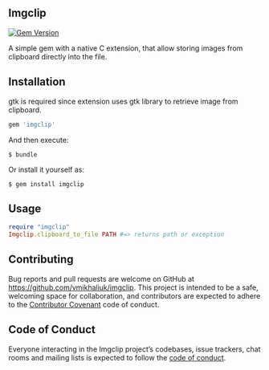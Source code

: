 ## Imgclip

[![Gem Version](https://badge.fury.io/rb/imgclip.svg)](https://badge.fury.io/rb/imgclip)

A simple gem with a native C extension, that allow storing images from clipboard directly into the file.

## Installation

gtk is required since extension uses gtk library to retrieve image from clipboard.

```ruby
gem 'imgclip'
```

And then execute:

    $ bundle

Or install it yourself as:

    $ gem install imgclip

## Usage

``` ruby
require "imgclip"
Imgclip.clipboard_to_file PATH #=> returns path or exception
```

## Contributing

Bug reports and pull requests are welcome on GitHub at https://github.com/vmikhaliuk/imgclip. This project is intended to be a safe, welcoming space for collaboration, and contributors are expected to adhere to the [Contributor Covenant](http://contributor-covenant.org) code of conduct.

## Code of Conduct

Everyone interacting in the Imgclip project’s codebases, issue trackers, chat rooms and mailing lists is expected to follow the [code of conduct](https://github.com/vmikhaliuk/imgclip/blob/master/CODE_OF_CONDUCT.md).
